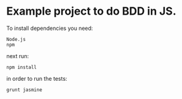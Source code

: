# Example project to do BDD in JS.

To install dependencies you need:

    Node.js
    npm

next run:

    npm install

in order to run the tests:

    grunt jasmine
